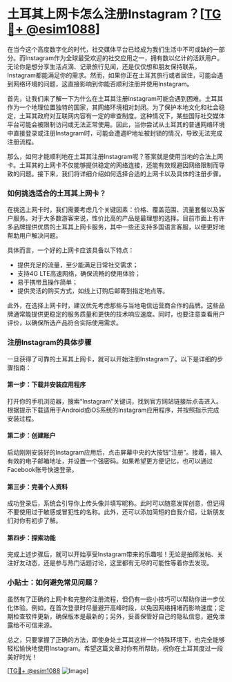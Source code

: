 # 土耳其上网卡怎么注册Instagram？[[TG💪+ @esim1088](https://t.me/s/esim1088)]

在当今这个高度数字化的时代，社交媒体平台已经成为我们生活中不可或缺的一部分。而Instagram作为全球最受欢迎的社交应用之一，拥有数以亿计的活跃用户。无论你是想分享生活点滴、记录旅行见闻，还是仅仅想和朋友保持联系，Instagram都能满足你的需求。然而，如果你正在土耳其旅行或者居住，可能会遇到网络环境的问题，这直接影响到你能否顺利注册并使用Instagram。

首先，让我们来了解一下为什么在土耳其注册Instagram可能会遇到困难。土耳其作为一个地理位置独特的国家，其网络环境相对封闭。为了保护本地文化和社会稳定，土耳其政府对互联网内容有一定的审查制度。这种情况下，某些国际社交媒体平台可能会被限制访问或无法正常使用。因此，当你尝试从土耳其的普通网络环境中直接登录或注册Instagram时，可能会遭遇IP地址被封锁的情况，导致无法完成注册流程。

那么，如何才能顺利地在土耳其注册Instagram呢？答案就是使用当地的合法上网卡。土耳其的上网卡不仅能够提供稳定的网络连接，还能有效规避因网络限制而导致的问题。接下来，我们将详细介绍如何选择合适的上网卡以及具体的注册步骤。

### 如何挑选适合的土耳其上网卡？

在挑选上网卡时，我们需要考虑几个关键因素：价格、覆盖范围、流量套餐以及客户服务。对于大多数游客来说，性价比高的产品是最理想的选择。目前市面上有许多品牌提供优质的土耳其上网卡服务，其中一些还支持多国语言客服，以便更好地帮助用户解决问题。

具体而言，一个好的上网卡应该具备以下特点：
- 提供充足的流量，至少能满足日常社交需求；
- 支持4G LTE高速网络，确保流畅的使用体验；
- 易于携带且操作简单；
- 提供灵活的购买方式，如线上订购后邮寄到指定地点等。

此外，在选择上网卡时，建议优先考虑那些与当地电信运营商合作的品牌。这些品牌通常能提供更稳定的服务质量和更快的技术响应速度。同时，也要注意查看用户评价，以确保所选产品符合实际使用需求。

### 注册Instagram的具体步骤

一旦获得了可靠的土耳其上网卡，就可以开始注册Instagram了。以下是详细的步骤指南：

#### 第一步：下载并安装应用程序
打开你的手机浏览器，搜索“Instagram”关键词，找到官方网站链接后点击进入。根据提示下载适用于Android或iOS系统的Instagram应用程序，并按照指示完成安装过程。

#### 第二步：创建账户
启动刚刚安装好的Instagram应用后，点击屏幕中央的大按钮“注册”。接着，输入有效的电子邮箱地址，并设置一个强密码。如果希望更方便记忆，也可以通过Facebook账号快速登录。

#### 第三步：完善个人资料
成功登录后，系统会引导你上传头像并填写昵称。此时可以随意发挥创意，但记得不要使用过于敏感或冒犯性的名称。此外，还可以添加简短的自我介绍，让新朋友们对你有初步了解。

#### 第四步：探索功能
完成上述步骤后，就可以开始享受Instagram带来的乐趣啦！无论是拍照发帖、关注好友动态，还是参与热门话题讨论，这里都有无尽的可能性等着你去发现。

### 小贴士：如何避免常见问题？

虽然有了正确的上网卡和完整的注册流程，但仍有一些小技巧可以帮助你进一步优化体验。例如，在首次登录时尽量避开高峰时段，以免因网络拥堵而影响速度；定期检查软件更新，确保版本是最新的；另外，妥善保管好自己的隐私信息，避免泄露给不可信来源。

总之，只要掌握了正确的方法，即使身处土耳其这样一个特殊环境下，也完全能够轻松愉快地使用Instagram。希望这篇文章对你有所帮助，祝你在土耳其度过一段美好时光！

[[TG💪+ @esim1088](https://t.me/s/esim1088) ![Image](https://i.postimg.cc/4NQfJmqS/Snipaste-2025-05-13-00-14-12.png)]